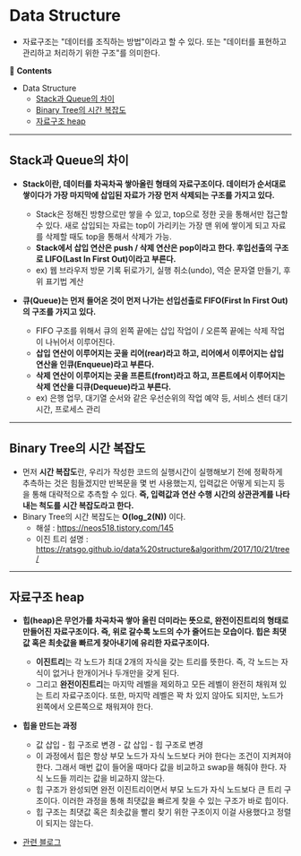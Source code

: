 # Data Structure
- 자료구조는 "데이터를 조직하는 방법"이라고 할 수 있다. 또는 "데이터를 표현하고 관리하고 처리하기 위한 구조"를 의미한다.

📖 **Contents**

- Data Structure
  - [Stack과 Queue의 차이](#stack과-queue의-차이)
  - [Binary Tree의 시간 복잡도](#binary-tree의-시간-복잡도)
  - [자료구조 heap](#자료구조-heap)


* * *

## Stack과 Queue의 차이
- **Stack이란, 데이터를 차곡차곡 쌓아올린 형태의 자료구조이다. 데이터가 순서대로 쌓이다가 가장 마지막에 삽입된 자료가 가장 먼저 삭제되는 구조를 가지고 있다.**
  - Stack은 정해진 방향으로만 쌓을 수 있고, top으로 정한 곳을 통해서만 접근할 수 있다. 새로 삽입되는 자료는 top이 가리키는 가장 맨 위에 쌓이게 되고 자료를 삭제할 때도 top을 통해서 삭제가 가능.
  - **Stack에서 삽입 연산은 push / 삭제 연산은 pop이라고 한다. 후입선출의 구조로 LIFO(Last In First Out)이라고 부른다.**
  - ex) 웹 브라우저 방문 기록 뒤로가기, 실행 취소(undo), 역순 문자열 만들기, 후위 표기법 계산

- **큐(Queue)는 먼저 들어온 것이 먼저 나가는 선입선출로 FIFO(First In First Out)의 구조를 가지고 있다.**
  - FIFO 구조를 위해서 큐의 왼쪽 끝에는 삽입 작업이 / 오른쪽 끝에는 삭제 작업이 나뉘어서 이루어진다.
  - **삽입 연산이 이루어지는 곳을 리어(rear)라고 하고, 리어에서 이루어지는 삽입 연산을 인큐(Enqueue)라고 부른다.**
  - **삭제 연산이 이루어지는 곳을 프론트(front)라고 하고, 프론트에서 이루어지는 삭제 연산을 디큐(Dequeue)라고 부른다.**
  - ex) 은행 업무, 대기열 순서와 같은 우선순위의 작업 예약 등, 서비스 센터 대기시간, 프로세스 관리


* * *

## Binary Tree의 시간 복잡도
- 먼저 **시간 복잡도**란, 우리가 작성한 코드의 실행시간이 실행해보기 전에 정확하게 추측하는 것은 힘들겠지만 반복문을 몇 번 사용했는지, 입력값은 어떻게 되는지 등을 통해 대략적으로 추측할 수 있다. **즉, 입력값과 연산 수행 시간의 상관관계를 나타내는 척도를 시간 복잡도라고 한다.**
- Binary Tree의 시간 복잡도는 **O(log_2(N))** 이다.
  - 해설 : https://neos518.tistory.com/145
  - 이진 트리 설명 : https://ratsgo.github.io/data%20structure&algorithm/2017/10/21/tree/


* * *

## 자료구조 heap
- **힙(heap)은 무언가를 차곡차곡 쌓아 올린 더미라는 뜻으로, 완전이진트리의 형태로 만들어진 자료구조이다. 즉, 위로 갈수록 노드의 수가 줄어드는 모습이다. 힙은 최댓값 혹은 최솟값을 빠르게 찾아내기에 유리한 자료구조이다.**
  - **이진트리**는 각 노드가 최대 2개의 자식을 갖는 트리를 뜻한다. 즉, 각 노드는 자식이 없거나 한개이거나 두개만을 갖게 된다.
  - 그리고 **완전이진트리**는 마지막 레벨을 제외하고 모든 레벨이 완전히 채워져 있는 트리 자료구조이다. 또한, 마지막 레벨은 꽉 차 있지 않아도 되지만, 노드가 왼쪽에서 오른쪽으로 채워져야 한다.

- **힙을 만드는 과정**
  - 값 삽입 - 힙 구조로 변경 - 값 삽입 - 힙 구조로 변경
  - 이 과정에서 힙은 항상 부모 노드가 자식 노드보다 커야 한다는 조건이 지켜져야 한다. 그래서 매번 값이 들어올 때마다 값을 비교하고 swap을 해줘야 한다. 자식 노드들 끼리는 값을 비교하지 않는다.
  - 힙 구조가 완성되면 완전 이진트리이면서 부모 노드가 자식 노드보다 큰 트리 구조이다. 이러한 과정을 통해 최댓값을 빠르게 찾을 수 있는 구조가 바로 힙이다.
  - 힙 구조는 최댓값 혹은 최솟값을 빨리 찾기 위한 구조이지 이걸 사용했다고 정렬이 되지는 않는다.

- [관련 블로그](https://todaycode.tistory.com/56)
